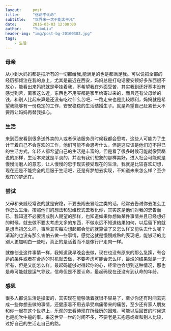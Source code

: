 ```yaml
---
layout:     post
title:      "信命不认命"
subtitle:   "世界来一次不能太平凡"
date:       2016-03-03 12:00:00
author:     "YuboLiu"
header-img: "img/post-bg-20160303.jpg"
tags:
    - 生活
---
```


### 母亲

从小到大妈妈都是把所有的一切都给我,能满足的也是都满足我。可以说把全部的经历都倾注在我的身上，尤其是最近在西安，妈妈总是打电话要安顿好多东西很不放心，能看出来妈妈就是牵挂着我，不希望我在外面受苦，其实我到还好基本没有感觉到苦，离家这么近，东西也不用买都是家里给寄过来的，而且还有父母给的钱，和别人比起来算是还没有吃过什么苦吧，一路走来也是比较顺利，妈妈就是希望我能够有一份稳定的工作，安安稳稳的生活结婚生子。就是希望自己赶紧长大不要再让妈妈再替我操心。

### 生活

来到西安看到很多送外卖的人或者保洁服务员时候我都会思考，这些人可能为了生计干着自己不会喜欢的工作，他们可能不会思考什么，但是这应该是他们迫不得已的生活方式，年轻人都希望自己的生活是丰富的，但是看了很多时候可能就像贺磊说的那样，生活本来就是平淡的，并没有我们想象的那样美好，进入社会可能就是慢慢消磨人的意志，让人慢慢的忠于现实接受现在的生活，我就是比较喜欢幻想，现在还是不能完全的屈服于生活吧，还是有梦想去实现，不知道未来怎么样？至少现在的梦还在。

### 尝试

父母和亲戚经常说的就是安稳，不要去闯去冒险之类的话，经常去告诫你去怎么工作怎么生活，按照他们的想法和思维模式去教化你，其实这是他们对我的忠告而已，我知道不必要活成别人期望的那样，也知道如果你想做某件事情并且已经想好的时候，就去做不要太考虑太多的东西，不做永远不知道结果如何，以后留下的就是想当初怎么样，事后其实每次想起都会觉的就算做了又怎么样又能失去什么呢？渐渐的也没有那么害怕去做一些事情，感觉这就是慢慢成熟的表现吧，能够活的比别人更加明白一些吧，真正的是活着而不是像行尸走肉一样。

就像创业这件事情一样，我知道我早晚会去做，现在也没有原来的那么急躁，有合适的条件或者在合适的时机就去做，不要考虑可能会怎么样，最烂的结果就是一无所有，但是又能怎么样，最起码能够对得起你的心，经常也会想到这种情况，那也是命可能就是运气导致，信命但是不要认命，最起码现在还没有到认命的年龄。

### 感恩

很多人都说生活是操蛋的，其实现在能够活着就很不容易了，至少你还有时间去完成一些你想去做的事情，还健康着不用去承受病痛带来的痛苦，至少还有家人朋友和你一起在这个世界上，乐观的去看待现在所经历的困难，可能以后回首的时候这也是能吹牛逼的事。来这世界一世的时间不多，不要老是去抱怨或者和别人比较，过好自己的生活走自己的路。